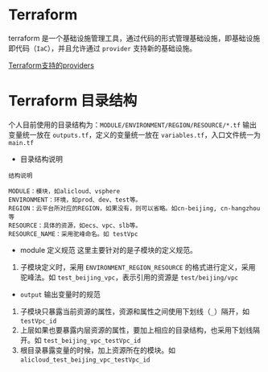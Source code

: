 # Terraform

terraform 是一个基础设施管理工具，通过代码的形式管理基础设施，即基础设施即代码（`IaC`），并且允许通过 `provider` 支持新的基础设施。

[Terraform支持的providers](https://www.terraform.io/docs/providers/index.html)

# Terraform 目录结构

个人目前使用的目录结构为：`MODULE/ENVIRONMENT/REGION/RESOURCE/*.tf`
输出变量统一放在 `outputs.tf`，定义的变量统一放在 `variables.tf`，入口文件统一为 `main.tf`

* 目录结构说明
```text
结构说明

MODULE：模块，如alicloud、vsphere
ENVIRONMENT：环境，如prod、dev、test等。
REGION：云平台所对应的REGION，如果没有，则可以省略。如cn-beijing, cn-hangzhou等
RESOURCE：具体的资源，如ecs、vpc、slb等。
RESOURCE_NAME：采用驼峰命名。如 testVpc
```

* module 定义规范
这里主要针对的是子模块的定义规范。
1. 子模块定义时，采用 `ENVIRONMENT_REGION_RESOURCE` 的格式进行定义，采用驼峰法。如 `test_beijing_vpc`，表示引用的资源是 `test/beijing/vpc`


* `output` 输出变量时的规范
1. 子模块只暴露当前资源的属性，资源和属性之间使用下划线（`_`）隔开，如 `testVpc_id`
2. 上层如果也要暴露内层资源的属性，要加上相应的目录结构，也采用下划线隔开。如 `test_beijing_vpc_testVpc_id`
3. 根目录暴露变量的时候，加上资源所在的模块。如 `alicloud_test_beijing_vpc_testVpc_id`